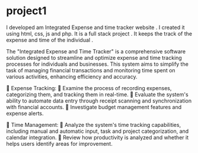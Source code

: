 # project1
I developed am Integrated Expense and time tracker website . I created it using html, css, js and php. It is a full stack project . It keeps the track of the expense and time of the individual .

The "Integrated Expense and Time Tracker" is a comprehensive software solution designed to streamline and optimize expense and time tracking processes for individuals and businesses. This system aims to simplify the task of managing financial transactions and monitoring time spent on various activities, enhancing efficiency and accuracy.

	Expense Tracking:
	Examine the process of recording expenses, categorizing them, and tracking them in real-time.
	Evaluate the system's ability to automate data entry through receipt scanning and synchronization with financial accounts.
	Investigate budget management features and expense alerts.

	Time Management:
	Analyze the system's time tracking capabilities, including manual and automatic input, task and project categorization, and calendar integration.
	Review how productivity is analyzed and whether it helps users identify areas for improvement.
